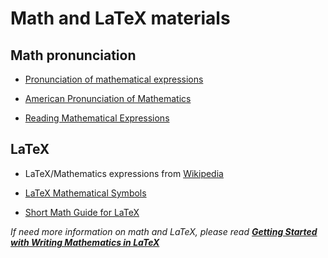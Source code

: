 # Math and LaTeX materials

## Math pronunciation

+ [Pronunciation of mathematical expressions](http://www.math.helsinki.fi/engl.pdf)

+ [American Pronunciation of Mathematics](http://www.math.rpi.edu/ms_graduate/resources/SayingMath.pdf)

+ [Reading Mathematical Expressions](http://par.cse.nsysu.edu.tw/link/Mathe-pronun.pdf)

## LaTeX

+ LaTeX/Mathematics expressions from [Wikipedia](http://en.wikibooks.org/wiki/LaTeX/Mathematics)

+ [LaTeX Mathematical Symbols](http://amath.colorado.edu/documentation/LaTeX/Symbols.pdf)

+ [Short Math Guide for LaTeX](ftp://ftp.ams.org/pub/tex/doc/amsmath/short-math-guide.pdf)

 *If need more information on math and LaTeX, please read **[Getting Started with Writing Mathematics in LaTeX](http://jeromyanglim.blogspot.com.au/2010/10/getting-started-with-writing.html)***

